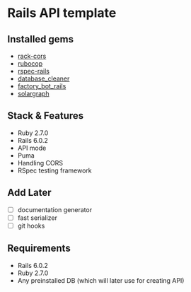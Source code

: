 # Rails API template

## Installed gems
* [rack-cors](https://github.com/cyu/rack-cors)
* [rubocop](https://github.com/rubocop-hq/rubocop)
* [rspec-rails](https://github.com/rspec/rspec-rails)
* [database_cleaner](https://github.com/DatabaseCleaner/database_cleaner)
* [factory_bot_rails](https://github.com/thoughtbot/factory_bot_rails)
* [solargraph](https://github.com/castwide/solargraph)

## Stack & Features
* Ruby 2.7.0
* Rails 6.0.2
* API mode
* Puma
* Handling CORS
* RSpec testing framework

## Add Later
-[ ] documentation generator
-[ ] fast serializer
-[ ] git hooks

## Requirements
* Rails 6.0.2
* Ruby 2.7.0
* Any preinstalled DB (which will later use for creating API)
